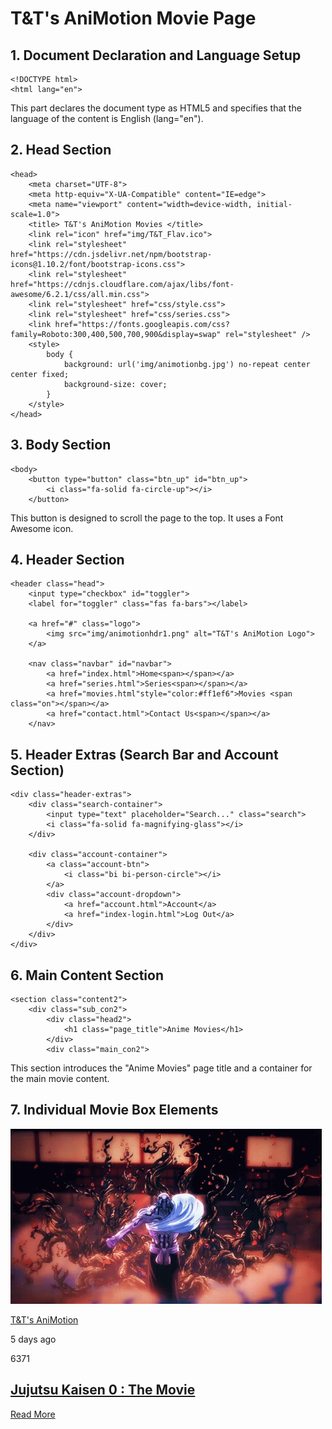 # T&T's AniMotion Movie Page

## 1. Document Declaration and Language Setup
```
<!DOCTYPE html>
<html lang="en">
```
This part declares the document type as HTML5 and specifies that the language of the content is English (lang="en").

## 2. Head Section
```
<head>
    <meta charset="UTF-8">
    <meta http-equiv="X-UA-Compatible" content="IE=edge">
    <meta name="viewport" content="width=device-width, initial-scale=1.0">
    <title> T&T's AniMotion Movies </title>
    <link rel="icon" href="img/T&T_Flav.ico">
    <link rel="stylesheet" href="https://cdn.jsdelivr.net/npm/bootstrap-icons@1.10.2/font/bootstrap-icons.css">
    <link rel="stylesheet" href="https://cdnjs.cloudflare.com/ajax/libs/font-awesome/6.2.1/css/all.min.css">
    <link rel="stylesheet" href="css/style.css">
    <link rel="stylesheet" href="css/series.css">
    <link href="https://fonts.googleapis.com/css?family=Roboto:300,400,500,700,900&display=swap" rel="stylesheet" />
    <style>
        body {
            background: url('img/animotionbg.jpg') no-repeat center center fixed;
            background-size: cover;
        }
    </style>
</head>
```

## 3. Body Section
```
<body>
    <button type="button" class="btn_up" id="btn_up">
        <i class="fa-solid fa-circle-up"></i>
    </button>
```
This button is designed to scroll the page to the top. It uses a Font Awesome icon.

## 4. Header Section
```
<header class="head">
    <input type="checkbox" id="toggler">
    <label for="toggler" class="fas fa-bars"></label>

    <a href="#" class="logo">
        <img src="img/animotionhdr1.png" alt="T&T's AniMotion Logo">
    </a>

    <nav class="navbar" id="navbar">
        <a href="index.html">Home<span></span></a>
        <a href="series.html">Series<span></span></a>
        <a href="movies.html"style="color:#ff1ef6">Movies <span class="on"></span></a>
        <a href="contact.html">Contact Us<span></span></a>
    </nav>
```
## 5. Header Extras (Search Bar and Account Section)

```
<div class="header-extras">
    <div class="search-container">
        <input type="text" placeholder="Search..." class="search">
        <i class="fa-solid fa-magnifying-glass"></i>
    </div>

    <div class="account-container">
        <a class="account-btn">
            <i class="bi bi-person-circle"></i>
        </a>
        <div class="account-dropdown">
            <a href="account.html">Account</a>
            <a href="index-login.html">Log Out</a>
        </div>
    </div>
</div>
```
## 6. Main Content Section
```
<section class="content2">
    <div class="sub_con2">
        <div class="head2">
            <h1 class="page_title">Anime Movies</h1>
        </div>
        <div class="main_con2">
```
This section introduces the "Anime Movies" page title and a container for the main movie content.

## 7. Individual Movie Box Elements

<div class="box_element">
    <div class="img_cont">
        <img src="img/jjk-mov.gif" alt="">
    </div>
    <div class="img_details">
        <div class="icn_content">
            <a href="#">
                <p class="bi bi-person-circle"></p>T&T's AniMotion
            </a>
            <div class="clock">
                <p class="bi bi-clock"></p>5 days ago
            </div>
            <div class="flame">
                <p class="bi bi-fire"></p>6371
            </div>
        </div>
        <h2>
            <a class="page_title" href="#">Jujutsu Kaisen 0 : The Movie </a>
        </h2>
        <a href="#" class="btn_read">Read More</a>
    </div>
</div>
